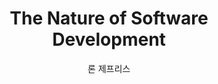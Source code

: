 ---
layout: book
title: The Nature of Software Development 
slug: the nature of software development
author: 론 제프리스 
category: sw-book
bookCoverUrl: http://image.kyobobook.co.kr/images/book/large/650/l9788968484650.jpg
onReading: true
chapters: []
---